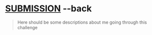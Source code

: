 # [SUBMISSION](https://iCodeThis.com/submissions/22781) --back
> Here should be some descriptions about me going through this challenge
